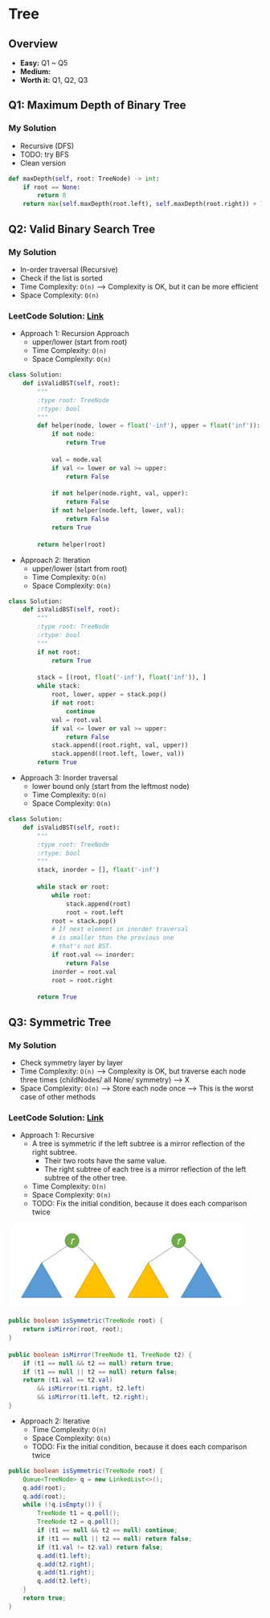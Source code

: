 # Tree
## Overview
*   **Easy:** Q1 ~ Q5
*   **Medium:**
*   **Worth it:** Q1, Q2, Q3
## Q1: Maximum Depth of Binary Tree
### My Solution
*   Recursive (DFS)
*   TODO: try BFS
*   Clean version
```python
def maxDepth(self, root: TreeNode) -> int:
    if root == None:
        return 0
    return max(self.maxDepth(root.left), self.maxDepth(root.right)) + 1
```
## Q2: Valid Binary Search Tree
### My Solution
*   In-order traversal (Recursive) 
*   Check if the list is sorted
*   Time Complexity: `O(n)` --> Complexity is OK, but it can be more efficient
*   Space Complexity: `O(n)`
### LeetCode Solution: [Link](https://leetcode.com/problems/validate-binary-search-tree/solution/)
*   Approach 1: Recursion Approach
    *   upper/lower (start from root)
    *   Time Complexity: `O(n)`
    *   Space Complexity: `O(n)`
```python
class Solution:
    def isValidBST(self, root):
        """
        :type root: TreeNode
        :rtype: bool
        """
        def helper(node, lower = float('-inf'), upper = float('inf')):
            if not node:
                return True
            
            val = node.val
            if val <= lower or val >= upper:
                return False

            if not helper(node.right, val, upper):
                return False
            if not helper(node.left, lower, val):
                return False
            return True

        return helper(root)
```
*   Approach 2: Iteration
    *   upper/lower (start from root)
    * Time Complexity: `O(n)`
    * Space Complexity: `O(n)`
```python
class Solution:
    def isValidBST(self, root):
        """
        :type root: TreeNode
        :rtype: bool
        """
        if not root:
            return True
            
        stack = [(root, float('-inf'), float('inf')), ] 
        while stack:
            root, lower, upper = stack.pop()
            if not root:
                continue
            val = root.val
            if val <= lower or val >= upper:
                return False
            stack.append((root.right, val, upper))
            stack.append((root.left, lower, val))
        return True  
```
*   Approach 3: Inorder traversal
    * lower bound only (start from the leftmost node)
    * Time Complexity: `O(n)`
    * Space Complexity: `O(n)`
```python
class Solution:
    def isValidBST(self, root):
        """
        :type root: TreeNode
        :rtype: bool
        """
        stack, inorder = [], float('-inf')
        
        while stack or root:
            while root:
                stack.append(root)
                root = root.left
            root = stack.pop()
            # If next element in inorder traversal
            # is smaller than the previous one
            # that's not BST.
            if root.val <= inorder:
                return False
            inorder = root.val
            root = root.right

        return True
```
## Q3: Symmetric Tree
### My Solution
*   Check symmetry layer by layer
*   Time Complexity: `O(n)` --> Complexity is OK, but traverse each node three times (childNodes/ all None/ symmetry) --> X
*   Space Complexity: `O(n)` --> Store each node once --> This is the worst case of other methods
### LeetCode Solution: [Link](https://leetcode.com/problems/symmetric-tree/solution/)
*   Approach 1: Recursive
    *   A tree is symmetric if the left subtree is a mirror reflection of the right subtree.
        *   Their two roots have the same value.
        *   The right subtree of each tree is a mirror reflection of the left subtree of the other tree.
    *   Time Complexity: `O(n)`
    *   Space Complexity: `O(n)`
    *   TODO: Fix the initial condition, because it does each comparison twice   

![color_logo_with_text](../Images/SymmetricTreeApproach1.png)
```java
public boolean isSymmetric(TreeNode root) {
    return isMirror(root, root);
}

public boolean isMirror(TreeNode t1, TreeNode t2) {
    if (t1 == null && t2 == null) return true;
    if (t1 == null || t2 == null) return false;
    return (t1.val == t2.val)
        && isMirror(t1.right, t2.left)
        && isMirror(t1.left, t2.right);
}
```
*   Approach 2: Iterative
    * Time Complexity: `O(n)`
    * Space Complexity: `O(n)`
    * TODO: Fix the initial condition, because it does each comparison twice  
```java
public boolean isSymmetric(TreeNode root) {
    Queue<TreeNode> q = new LinkedList<>();
    q.add(root);
    q.add(root);
    while (!q.isEmpty()) {
        TreeNode t1 = q.poll();
        TreeNode t2 = q.poll();
        if (t1 == null && t2 == null) continue;
        if (t1 == null || t2 == null) return false;
        if (t1.val != t2.val) return false;
        q.add(t1.left);
        q.add(t2.right);
        q.add(t1.right);
        q.add(t2.left);
    }
    return true;
}
```